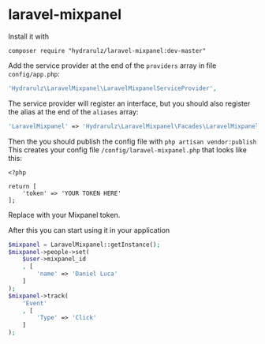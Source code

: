 laravel-mixpanel
================

Install it with

```
composer require "hydrarulz/laravel-mixpanel:dev-master"
```

Add the service provider at the end of the `providers` array in file `config/app.php`:

```php
'Hydrarulz\LaravelMixpanel\LaravelMixpanelServiceProvider',
```

The service provider will register an interface, but you should also register the alias at the end of the `aliases` array:

```php
'LaravelMixpanel' => 'Hydrarulz\LaravelMixpanel\Facades\LaravelMixpanel',
```

Then the you should publish the config file with
`php artisan vendor:publish`
This creates your config file `/config/laravel-mixpanel.php` that looks like this:

    <?php

    return [
        'token' => 'YOUR TOKEN HERE'
    ];

Replace with your Mixpanel token.

After this you can start using it in your application

```php
$mixpanel = LaravelMixpanel::getInstance();
$mixpanel->people->set(
    $user->mixpanel_id
    , [
        'name' => 'Daniel Luca'
    ]
);
$mixpanel->track(
	'Event'
    , [
        'Type' => 'Click'
    ]
);
```
